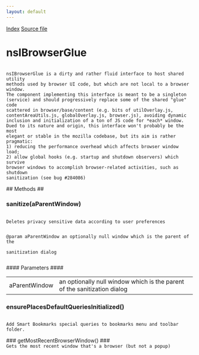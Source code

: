 ```yaml
---
layout: default
---
```

<div id='links'><a href="../index.html">Index</a>
<a href="http://dxr.mozilla.org/mozilla-central/source/browser/components/nsIBrowserGlue.idl">Source file</a>
</div>

# nsIBrowserGlue #
<code>  
nsIBrowserGlue is a dirty and rather fluid interface to host shared utility   
methods used by browser UI code, but which are not local to a browser window.  
The component implementing this interface is meant to be a singleton  
(service) and should progressively replace some of the shared "glue" code   
scattered in browser/base/content (e.g. bits of utilOverlay.js,   
contentAreaUtils.js, globalOverlay.js, browser.js), avoiding dynamic   
inclusion and initialization of a ton of JS code for *each* window.  
Dued to its nature and origin, this interface won't probably be the most  
elegant or stable in the mozilla codebase, but its aim is rather pragmatic:  
1) reducing the performance overhead which affects browser window load;  
2) allow global hooks (e.g. startup and shutdown observers) which survive  
browser windows to accomplish browser-related activities, such as shutdown  
sanitization (see bug #284086)  
  
  
</code>
## Methods ##

### sanitize(aParentWindow) ###
<code>   
Deletes privacy sensitive data according to user preferences  
  
@param aParentWindow an optionally null window which is the parent of the   
       sanitization dialog  
  
  
</code>
#### Parameters ####

<table>

<tr>
<td>aParentWindow</td>
<td>an optionally null window which is the parent of the   
       sanitization dialog  
</td>
</tr>

</table>

### ensurePlacesDefaultQueriesInitialized() ###
<code>  
Add Smart Bookmarks special queries to bookmarks menu and toolbar folder.  
  
</code>
### getMostRecentBrowserWindow() ###
<code>  
Gets the most recent window that's a browser (but not a popup)  
  
</code>